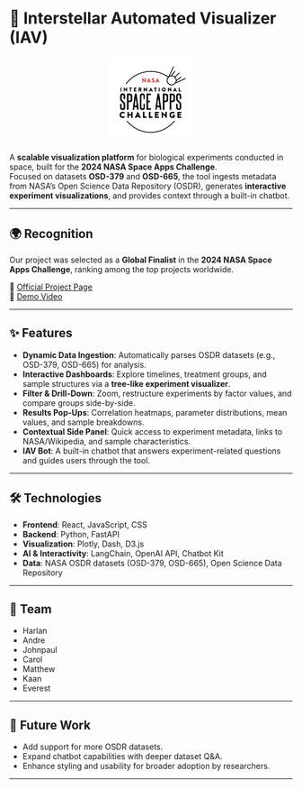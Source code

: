 # 🚀 Interstellar Automated Visualizer (IAV)

<p align="center">
  <a href="https://www.spaceappschallenge.org/nasa-space-apps-2024/find-a-team/space-meatballs/?tab=details">
    <img src="nasa.png" alt="NASA Space Apps Global Finalist" width="30%">
  </a>
</p>

A **scalable visualization platform** for biological experiments conducted in space, built for the **2024 NASA Space Apps Challenge**.  
Focused on datasets **OSD-379** and **OSD-665**, the tool ingests metadata from NASA’s Open Science Data Repository (OSDR), generates **interactive experiment visualizations**, and provides context through a built-in chatbot.

---

## 🌍 Recognition
Our project was selected as a **Global Finalist** in the **2024 NASA Space Apps Challenge**, ranking among the top projects worldwide.  

🔗 [Official Project Page](https://www.spaceappschallenge.org/nasa-space-apps-2024/find-a-team/space-meatballs/?tab=details)  
🎥 [Demo Video](https://www.youtube.com/watch?v=TrJgYYgM3ps)  

---

## ✨ Features

- **Dynamic Data Ingestion**: Automatically parses OSDR datasets (e.g., OSD-379, OSD-665) for analysis.  
- **Interactive Dashboards**: Explore timelines, treatment groups, and sample structures via a **tree-like experiment visualizer**.  
- **Filter & Drill-Down**: Zoom, restructure experiments by factor values, and compare groups side-by-side.  
- **Results Pop-Ups**: Correlation heatmaps, parameter distributions, mean values, and sample breakdowns.  
- **Contextual Side Panel**: Quick access to experiment metadata, links to NASA/Wikipedia, and sample characteristics.  
- **IAV Bot**: A built-in chatbot that answers experiment-related questions and guides users through the tool.  

---

## 🛠️ Technologies

- **Frontend**: React, JavaScript, CSS  
- **Backend**: Python, FastAPI  
- **Visualization**: Plotly, Dash, D3.js  
- **AI & Interactivity**: LangChain, OpenAI API, Chatbot Kit  
- **Data**: NASA OSDR datasets (OSD-379, OSD-665), Open Science Data Repository  

---

## 👥 Team
- Harlan  
- Andre  
- Johnpaul  
- Carol  
- Matthew  
- Kaan  
- Everest  

---

## 📌 Future Work

- Add support for more OSDR datasets.  
- Expand chatbot capabilities with deeper dataset Q&A.  
- Enhance styling and usability for broader adoption by researchers.  

---
